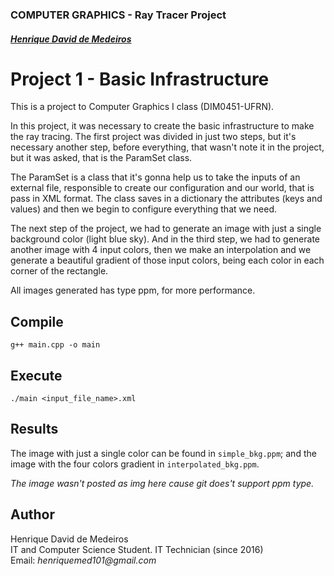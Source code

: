 ### COMPUTER GRAPHICS - Ray Tracer Project

##### [Henrique David de Medeiros](#author)

# Project 1 - Basic Infrastructure

This is a project to Computer Graphics I class (DIM0451-UFRN).

In this project, it was necessary to create the basic infrastructure to make the ray tracing. The first project was divided in just two steps, but it's necessary another step, before everything, that wasn't note it in the project, but it was asked, that is the ParamSet class.

The ParamSet is a class that it's gonna help us to take the inputs of an external file, responsible to create our configuration and our world, that is pass in XML format. The class saves in a dictionary the attributes (keys and values) and then we begin to configure everything that we need.  

The next step of the project, we had to generate an image with just a single background color (light blue sky). And in the third step, we had to generate another image with 4 input colors, then we make an interpolation and we generate a beautiful gradient of those input colors, being each color in each corner of the rectangle.

All images generated has type ppm, for more performance.

## Compile

`g++ main.cpp -o main`

## Execute

`./main <input_file_name>.xml`

## Results

The image with just a single color can be found in `simple_bkg.ppm`; and the image with the four colors gradient in `interpolated_bkg.ppm`.

_The image wasn't posted as img here cause git does't support ppm type._

## Author

Henrique David de Medeiros  
IT and Computer Science Student. IT Technician (since 2016)  
Email: _henriquemed101@gmail.com_
